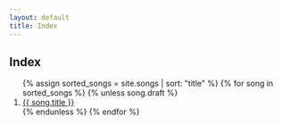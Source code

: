 ```yaml
---
layout: default
title: Index
---
```


## Index

<ol>
  {% assign sorted_songs = site.songs | sort: "title" %}
  {% for song in sorted_songs %}
  {% unless song.draft %}
    <li><a href="{{ song.url | relative_url }}">{{ song.title }}</a></li>
  {% endunless %}
  {% endfor %}
</ol>
